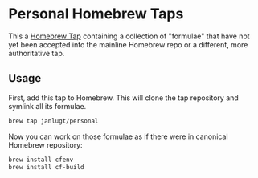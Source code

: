 # Personal Homebrew Taps

This a [Homebrew Tap][] containing a collection of "formulae" that have not yet been accepted into the mainline Homebrew repo or a different, more authoritative tap.

## Usage

First, add this tap to Homebrew.  This will clone the tap repository and symlink all its formulae.

```bash
brew tap janlugt/personal
```

Now you can work on those formulae as if there were in canonical Homebrew repository:

```bash
brew install cfenv
brew install cf-build
```

[Homebrew Tap]: https://github.com/mxcl/homebrew/wiki/brew-tap

